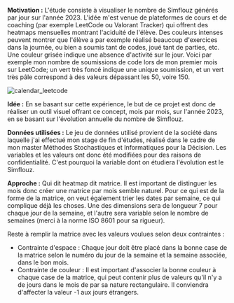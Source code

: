 **Motivation :** L'étude consiste à visualiser le nombre de Simflouz générés par jour sur l'année 2023. L'idée m'est venue de plateformes de cours et de coaching (par exemple LeetCode ou Valorant Tracker) qui offrent des heatmaps mensuelles montrant l'aciduité de l'élève. 
Des couleurs intenses peuvent montrer que l'élève a par exemple réalisé beaucoup d'exercices dans la journée, ou bien a soumis tant de codes, joué tant de parties, etc. Une couleur grisée indique une absence d'activité sur le jour.
Voici par exemple mon nombre de soumissions de code lors de mon premier mois sur LeetCode; un vert très foncé indique une unique soumission, et un vert très pâle correspond à des valeurs dépassant les 50, voire 150.

![calendar_leetcode](https://github.com/user-attachments/assets/3da0a3dc-37c2-4bd4-a65b-232fa4dfeecd)

**Idée :** En se basant sur cette expérience, le but de ce projet est donc de réaliser un outil visuel offrant ce concept, mois par mois, sur l'année 2023, en se basant sur l'évolution annuelle du nombre de Simflouz.

**Données utilisées :** Le jeu de données utilisé provient de la société dans laquelle j'ai effectué mon stage de fin d'études, réalisé dans le cadre de mon master Méthodes Stochastiques et Informatiques pour la Décision. Les variables et les valeurs ont donc été modifiées pour des raisons de confidentialité. C'est pourquoi la variable dont on étudiera l'évolution est le Simflouz.

**Approche :** Qui dit heatmap dit matrice. Il est important de distinguer les mois donc créer une matrice par mois semble naturel. Pour ce qui est de la forme de la matrice, on veut également trier les dates par semaine, ce qui complique déjà les choses. Une des dimensions sera de longueur 7 pour chaque jour de la semaine, et l'autre sera variable selon le nombre de semaines (merci à la norme ISO 8601 pour sa rigueur).

Reste à remplir la matrice avec les valeurs voulues selon deux contraintes :
- Contrainte d'espace : Chaque jour doit être placé dans la bonne case de la matrice selon le numéro du jour de la semaine et la semaine associée, dans le bon mois.
- Contrainte de couleur : Il est important d'associer la bonne couleur à chaque case de la matrice, qui peut contenir plus de valeurs qu'il n'y a de jours dans le mois de par sa nature rectangulaire. Il conviendra d'affecter la valeur -1 aux jours étrangers.
